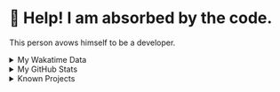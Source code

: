 # 🥺 Help! I am absorbed by the code. 

This person avows himself to be a developer.

<details>

<summary>My Wakatime Data</summary>

<!--START_SECTION:waka-->
![Lines of code](https://img.shields.io/badge/From%20Hello%20World%20I%27ve%20Written-8.8%20million%20lines%20of%20code-blue)

**🐱 My GitHub Data** 

> 📦 778.7 kB Used in GitHub's Storage 
 > 
> 🏆 526 Contributions in the Year 2024
 > 
> 🚫 Not Opted to Hire
 > 
> 📜 87 Public Repositories 
 > 
> 🔑 26 Private Repositories 
 > 
**I'm an Early 🐤** 

```text
🌞 Morning                2175 commits        ██████░░░░░░░░░░░░░░░░░░░   24.08 % 
🌆 Daytime                3855 commits        ███████████░░░░░░░░░░░░░░   42.69 % 
🌃 Evening                2926 commits        ████████░░░░░░░░░░░░░░░░░   32.40 % 
🌙 Night                  75 commits          ░░░░░░░░░░░░░░░░░░░░░░░░░   00.83 % 
```
📅 **I'm Most Productive on Wednesday** 

```text
Monday                   1118 commits        ███░░░░░░░░░░░░░░░░░░░░░░   12.38 % 
Tuesday                  1589 commits        ████░░░░░░░░░░░░░░░░░░░░░   17.59 % 
Wednesday                1590 commits        ████░░░░░░░░░░░░░░░░░░░░░   17.61 % 
Thursday                 1294 commits        ████░░░░░░░░░░░░░░░░░░░░░   14.33 % 
Friday                   1337 commits        ████░░░░░░░░░░░░░░░░░░░░░   14.80 % 
Saturday                 1126 commits        ███░░░░░░░░░░░░░░░░░░░░░░   12.47 % 
Sunday                   977 commits         ███░░░░░░░░░░░░░░░░░░░░░░   10.82 % 
```


**I Mostly Code in Go** 

```text
Python                   22 repos            ██████░░░░░░░░░░░░░░░░░░░   22.45 % 
TeX                      6 repos             ██░░░░░░░░░░░░░░░░░░░░░░░   06.12 % 
Swift                    3 repos             █░░░░░░░░░░░░░░░░░░░░░░░░   03.06 % 
Shell                    2 repos             █░░░░░░░░░░░░░░░░░░░░░░░░   02.04 % 
Rust                     2 repos             █░░░░░░░░░░░░░░░░░░░░░░░░   02.04 % 
```




 Last Updated on 28/03/2024 01:12:52 UTC
<!--END_SECTION:waka-->

</details>

<details>
 
 <summary>My GitHub Stats</summary>

[![CDFMLR's github stats](https://github-readme-stats.vercel.app/api?username=cdfmlr&count_private=true&show_icons=true)](https://github.com/anuraghazra/github-readme-stats)
 
</details>

<details>

<summary>Known Projects</summary>

[![Star History Chart](https://api.star-history.com/svg?repos=cdfmlr/pyflowchart,cdfmlr/muvtuber,cdfmlr/crud,cdfmlr/murecom-verse-1,cdfmlr/murecom-intro&type=Date)](https://star-history.com/#cdfmlr/pyflowchart&cdfmlr/muvtuber&cdfmlr/crud&cdfmlr/murecom-verse-1&cdfmlr/murecom-intro&Date)

 </details>
